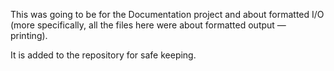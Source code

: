 This was going to be for the Documentation project and about formatted
I/O (more specifically, all the files here were about formatted output
— printing).

It is added to the repository for safe keeping.

